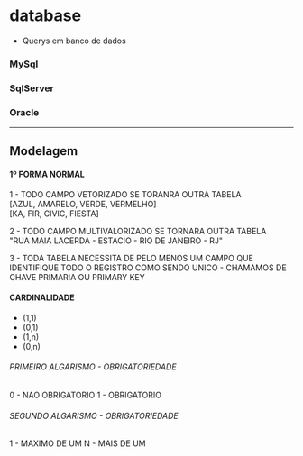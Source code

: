 # database

* Querys em banco de dados

### MySql
### SqlServer
### Oracle

-----------------------------------------------------------
## Modelagem

#### 1º FORMA NORMAL

  1 - TODO CAMPO VETORIZADO SE TORANRA OUTRA TABELA <br/>
    [AZUL, AMARELO, VERDE, VERMELHO]<br/>
    [KA, FIR, CIVIC, FIESTA]<br/>

  2 - TODO CAMPO MULTIVALORIZADO SE TORNARA OUTRA TABELA<br/>
  "RUA MAIA LACERDA - ESTACIO - RIO DE JANEIRO - RJ"<br/>

  3 -  TODA TABELA NECESSITA DE PELO MENOS UM CAMPO  QUE
  IDENTIFIQUE TODO O REGISTRO COMO SENDO UNICO - CHAMAMOS
  DE CHAVE PRIMARIA OU PRIMARY KEY


####  CARDINALIDADE
- (1,1)
- (0,1)
- (1,n)
- (0,n)

###### PRIMEIRO ALGARISMO - OBRIGATORIEDADE
0 - NAO OBRIGATORIO
1 - OBRIGATORIO

###### SEGUNDO ALGARISMO - OBRIGATORIEDADE
1 - MAXIMO DE UM
N - MAIS DE UM
